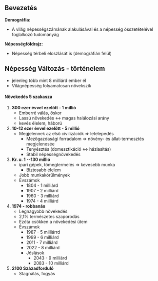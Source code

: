 
## Bevezetés

**Demográfia:** 
- A világ népességszámának alakulásával és a népesség összetételével foglalkozó tudományág

**Népességföldrajz:**
- Népesség térbeli eloszlását is (demográfián felül)

## Népesség Változás - történelem
- jelenleg több mint 8 milliárd ember él
- Világnépesség folyamatosan növekszik
#### Növekedés 5 szakasza
1. **300 ezer évvel ezelőtt - 1 millió**
	- Emberré válás, őskor
	- Lassú növekedés <-> magas halálozási arány
	- kevés élelem, háború
2. **10-12 ezer évvel ezelőtt - 5 millió**
	- Megjelennek az első civilizációk => letelepedés
		- Mezőgazdasági forradalom => növény- és állat-termesztés megjelenesée
		- Tenyésztés (domesztikáció <-> háziasítás)
		- Stabil népességnövekedés
3. **Kr. u. 1 --130 millió**
	- ipari gépek, tömegtermelés => kevesebb munka
		- Biztosabb élelem
	- Jobb munkakörülmények
	- Évszámok
		- 1804 - 1 milliárd
		- 1907 - 2 milliárd
		- 1960 - 3 milliárd
		- 1974 - 4 milliárd
4. **1974 - robbanás**
	- Legnagyobb növekedés
	- 2,1% természetes szaporodás
	- Ezóta csökken a növekedési ütem
	- Évszámok
		- 1987 - 5 milliárrd
		- 1999 - 6 milliárd
		- 2011 - 7 milliárd
		- 2022 - 8 milliárd
		- Jóslások
			- 2043 - 9 milliárd
			- 2083 - 10 milliárd
5. **2100 Századforduló** 
	- Stagnálás, fogyás